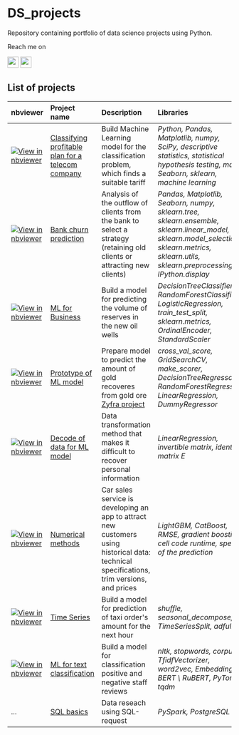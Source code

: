 # DS_projects
Repository containing portfolio of data science projects using Python.

Reach me on <p><a href="https://www.linkedin.com/in/valentina-tikhova"><img src="https://img.shields.io/badge/linkedin-%230077B5.svg?&style=for-the-badge&logo=linkedin&logoColor=white" height=25></a> <a href="https://t.me/Tikhova_Valentina"><img src="https://img.shields.io/badge/telegram-%2312100E.svg?&style=for-the-badge&logo=telegram&logoColor=white" height=25></a></p>

## List of projects

| nbviewer | Project name         | Description               | Libraries          |
| :--------| :--------------------| :------------------------ |:-------------------|
|[![View in nbviewer](https://static.mybinder.org/badge.svg)](https://nbviewer.org/github/valentinatihova/DS_projects/blob/main/classifying_profitable_plan_for_a_telecom_company/classifying_profitable_plan_for_a_telecom_company.ipynb)| [Classifying profitable plan for a telecom company](classifying_profitable_plan_for_a_telecom_company)| Build Machine Learning model for the classification problem, which finds a suitable tariff| *Python, Pandas, Matplotlib, numpy, SciPy, descriptive statistics, statistical hypothesis testing, math, Seaborn, sklearn, machine learning*|
|[![View in nbviewer](https://static.mybinder.org/badge.svg)](https://nbviewer.org/github/valentinatihova/DS_projects/blob/main/bank_churn_prediction/bank_churn_prediction.ipynb)| [Bank churn prediction](bank_churn_prediction)| Analysis of the outflow of clients from the bank to select a strategy (retaining old clients or attracting new clients)| *Pandas, Matplotlib, Seaborn, numpy, sklearn.tree, sklearn.ensemble, sklearn.linear_model, sklearn.model_selection, sklearn.metrics, sklearn.utils, sklearn.preprocessing, IPython.display*|
|[![View in nbviewer](https://static.mybinder.org/badge.svg)](https://nbviewer.org/github/valentinatihova/DS_projects/blob/main/ml_for_business/ml_for_business.ipynb)| [ML for Business](ml_for_business)| Build a model for predicting the volume of reserves in the new oil wells| *DecisionTreeClassifier, RandomForestClassifier, LogisticRegression, train_test_split, sklearn.metrics, OrdinalEncoder, StandardScaler*|
|[![View in nbviewer](https://static.mybinder.org/badge.svg)](https://nbviewer.org/github/valentinatihova/DS_projects/blob/main/ml_model_for_Zyfra/grand_project_2.ipynb)| [Prototype of ML model](ml_model_for_Zyfra)| Prepare model to predict the amount of gold recoveres from gold ore [Zyfra project](https://www.zyfra.com/)| *cross_val_score, GridSearchCV, make_scorer, DecisionTreeRegressor, RandomForestRegressor, LinearRegression, DummyRegressor*|
|[![View in nbviewer](https://static.mybinder.org/badge.svg)](https://nbviewer.org/github/valentinatihova/DS_projects/blob/main/decode_data_for_ml/decode_data.ipynb)| [Decode of data for ML model](decode_data_for_ml)| Data transformation method that makes it difficult to recover personal information  | *LinearRegression, invertible matrix, identity matrix E*|
|[![View in nbviewer](https://static.mybinder.org/badge.svg)](https://nbviewer.org/github/valentinatihova/DS_projects/blob/main/numerical_methods/numerical_methods.ipynb)| [Numerical methods](numerical_methods)| Car sales service is developing an app to attract new customers using historical data: technical specifications, trim versions, and prices  | *LightGBM, CatBoost, RMSE, gradient boosting, cell code runtime, speed of the prediction*|
|[![View in nbviewer](https://static.mybinder.org/badge.svg)](https://nbviewer.org/github/valentinatihova/DS_projects/blob/main/time_series/time_series.ipynb)|  [Time Series](time_series) | Build a model for prediction of taxi order's amount for the next hour | *shuffle, seasonal_decompose, TimeSeriesSplit, adfuller*|
|[![View in nbviewer](https://static.mybinder.org/badge.svg)](https://nbviewer.org/github/valentinatihova/DS_projects/blob/main/ml_for_text_classification/ml_for_text_classification.ipynb)|  [ML for text classification](ml_for_text_classification) | Build a model for classification positive and negative staff reviews | *nltk, stopwords, corpus, TfidfVectorizer, word2vec, Embeddings, BERT \ RuBERT, PyTorch, tqdm*|
|...|  [SQL basics](sql_basics) | Data reseach using SQL-request | *PySpark, PostgreSQL*|

